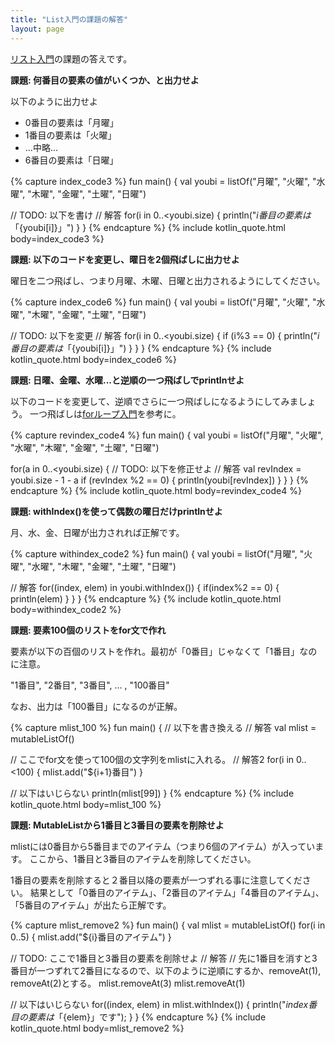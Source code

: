 ```yaml
---
title: "List入門の課題の解答"
layout: page
---
```

[リスト入門](list_intro.md)の課題の答えです。

**課題: 何番目の要素の値がいくつか、と出力せよ**

以下のように出力せよ

- 0番目の要素は「月曜」
- 1番目の要素は「火曜」
- ...中略...
- 6番目の要素は「日曜」

{% capture index_code3 %}
fun main() {
  val youbi = listOf("月曜", "火曜", "水曜", "木曜", "金曜", "土曜", "日曜")

  // TODO: 以下を書け
  // 解答
  for(i in 0..<youbi.size) {
    println("${i}番目の要素は「${youbi[i]}」")
  }
}
{% endcapture %}
{% include kotlin_quote.html body=index_code3 %}


**課題: 以下のコードを変更し、曜日を2個飛ばしに出力せよ**

曜日を二つ飛ばし、つまり月曜、木曜、日曜と出力されるようにしてください。

{% capture index_code6 %}
fun main() {
  val youbi = listOf("月曜", "火曜", "水曜", "木曜", "金曜", "土曜", "日曜")

  // TODO: 以下を変更
  // 解答
  for(i in 0..<youbi.size) {
    if (i%3 == 0) {
      println("${i}番目の要素は「${youbi[i]}」")
    }
  }
}
{% endcapture %}
{% include kotlin_quote.html body=index_code6 %}

**課題: 日曜、金曜、水曜...と逆順の一つ飛ばしでprintlnせよ**

以下のコードを変更して、逆順でさらに一つ飛ばしになるようにしてみましょう。
一つ飛ばしは[forループ入門](for_loop.md)を参考に。

{% capture revindex_code4 %}
fun main() {
  val youbi = listOf("月曜", "火曜", "水曜", "木曜", "金曜", "土曜", "日曜")

  for(a in  0..<youbi.size) {
    // TODO: 以下を修正せよ
    // 解答
    val revIndex = youbi.size - 1 - a
    if (revIndex %2 == 0) {
      println(youbi[revIndex])
    }
  }
}
{% endcapture %}
{% include kotlin_quote.html body=revindex_code4 %}

**課題: withIndex()を使って偶数の曜日だけprintlnせよ**

月、水、金、日曜が出力されれば正解です。

{% capture withindex_code2 %}
fun main() {
  val youbi = listOf("月曜", "火曜", "水曜", "木曜", "金曜", "土曜", "日曜")

  // 解答
  for((index, elem) in youbi.withIndex()) {
    if(index%2 == 0) {
      println(elem)
    }
  }
}
{% endcapture %}
{% include kotlin_quote.html body=withindex_code2 %}

**課題: 要素100個のリストをfor文で作れ**

要素が以下の百個のリストを作れ。最初が「0番目」じゃなくて「1番目」なのに注意。

"1番目", "2番目", "3番目", ... , "100番目"

なお、出力は「100番目」になるのが正解。

{% capture mlist_100 %}
fun main() {
  // 以下を書き換える
  // 解答
  val mlist = mutableListOf<String>()

  // ここでfor文を使って100個の文字列をmlistに入れる。
  // 解答2
  for(i in 0..<100) {
    mlist.add("${i+1}番目")
  }


  // 以下はいじらない
  println(mlist[99])
}
{% endcapture %}
{% include kotlin_quote.html body=mlist_100 %}

**課題: MutableListから1番目と3番目の要素を削除せよ**

mlistには0番目から5番目までのアイテム（つまり6個のアイテム）が入っています。
ここから、1番目と3番目のアイテムを削除してください。

1番目の要素を削除すると２番目以降の要素が一つずれる事に注意してください。
結果として「0番目のアイテム」、「2番目のアイテム」「4番目のアイテム」、「5番目のアイテム」が出たら正解です。

{% capture mlist_remove2 %}
fun main() {
  val mlist = mutableListOf<String>()
  for(i in 0..5) {
    mlist.add("${i}番目のアイテム")
  }

  // TODO: ここで1番目と3番目の要素を削除せよ
  // 解答
  // 先に1番目を消すと3番目が一つずれて2番目になるので、以下のように逆順にするか、removeAt(1), removeAt(2)とする。
  mlist.removeAt(3)
  mlist.removeAt(1)


  // 以下はいじらない
  for((index, elem) in mlist.withIndex()) {
    println("${index}番目の要素は「${elem}」です");
  }
}
{% endcapture %}
{% include kotlin_quote.html body=mlist_remove2 %}
